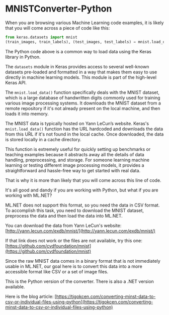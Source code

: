 # MNISTConverter-Python

When you are browsing various Machine Learning code examples, it is likely that you will come across a piece of code like this:

```python
from keras.datasets import mnist
(train_images, train_labels), (test_images, test_labels) = mnist.load_data()
```

The Python code above is a common way to load data using the Keras library in Python.

The `datasets` module in Keras provides access to several well-known datasets pre-loaded and formatted in a way that makes them easy to use directly in machine learning models. This module is part of the high-level Keras API.

The `mnist.load_data()` function specifically deals with the MNIST dataset, which is a large database of handwritten digits commonly used for training various image processing systems. It downloads the MNIST dataset from a remote repository if it's not already present on the local machine, and then loads it into memory.

The MNIST data is typically hosted on Yann LeCun’s website. Keras's `mnist.load_data()` function has the URL hardcoded and downloads the data from this URL if it's not found in the local cache. Once downloaded, the data is stored locally in a cache directory.

This function is extremely useful for quickly setting up benchmarks or teaching examples because it abstracts away all the details of data handling, preprocessing, and storage. For someone learning machine learning or testing different image processing models, it provides a straightforward and hassle-free way to get started with real data.

That is why it is more than likely that you will come across this line of code.

It's all good and dandy if you are working with Python, but what if you are working with ML.NET?

ML.NET does not support this format, so you need the data in CSV format. To accomplish this task, you need to download the MNIST dataset, preprocess the data and then load the data into ML.NET.

You can download the data from Yann LeCun's website: [http://yann.lecun.com/exdb/mnist/](http://yann.lecun.com/exdb/mnist/)

If that link does not work or the files are not available, try this one: [https://github.com/cvdfoundation/mnist](https://github.com/cvdfoundation/mnist)

Since the raw MNIST data comes in a binary format that is not immediately usable in ML.NET, our goal here is to convert this data into a more accessible format like CSV or a set of image files.

This is the Python version of the converter. There is also a .NET version available.

Here is the blog article: [https://tjgokcen.com/converting-minst-data-to-csv-or-individual-files-using-python](https://tjgokcen.com/converting-minst-data-to-csv-or-individual-files-using-python)
